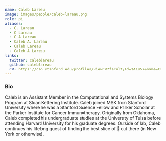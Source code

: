 ```yaml
---
name: Caleb Lareau
image: images/people/caleb-lareau.png
role: pi
aliases:
  - C. Lareau
  - C Lareau
  - C A Lareau
  - Caleb A. Lareau
  - Caleb Lareau
  - Caleb A Lareau
links:
  twitter: caleblareau
  github: caleblareau
  CV: https://cap.stanford.edu/profiles/viewCV?facultyId=241457&name=Caleb_Lareau
---
```


### Bio
Caleb is an Assistant Member in the Computational and Systems Biology Program 
at Sloan Kettering Institute. Caleb joined MSK from Stanford University where he was a 
Stanford Science Fellow and Parker Scholar at the Parker Institute for Cancer Immunotherapy. 
Originally from Oklahoma, Caleb completed his undergraduate studies at the University of Tulsa 
before attending Harvard University for his graduate degrees. Outside of lab, Caleb continues
his lifelong quest of finding the best slice of :pizza: out there (in New York or otherwise). 

